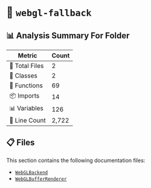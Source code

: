 # 📁 `webgl-fallback`

## 📊 Analysis Summary For Folder

| Metric | Count |
|--------|-------|
| 📁 Total Files | 2 |
| 🧱 Classes | 2 |
| 🔧 Functions | 69 |
| 📦 Imports | 14 |
| 📊 Variables | 126 |
| 🔢 Line Count | 2,722 |


## 📋 Files

This section contains the following documentation files:

- [`WebGLBackend`](./WebGLBackend.md)
- [`WebGLBufferRenderer`](./WebGLBufferRenderer.md)